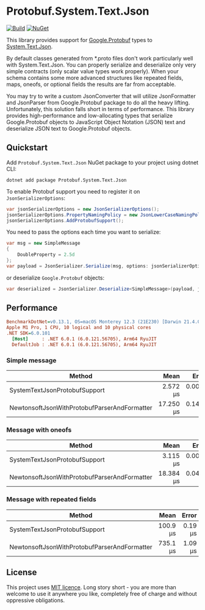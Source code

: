 # Protobuf.System.Text.Json

[![Build](https://github.com/Havret/Protobuf.System.Text.Json/actions/workflows/build.yml/badge.svg)](https://github.com/Havret/Protobuf.System.Text.Json/actions/workflows/build.yml)
[![NuGet](https://img.shields.io/nuget/vpre/Protobuf.System.Text.Json.svg)](https://www.nuget.org/packages/Protobuf.System.Text.Json/)

This library provides support for [Google.Protobuf](https://www.nuget.org/packages/Google.Protobuf) types to [System.Text.Json](https://www.nuget.org/packages/System.Text.Json/).

By default classes generated from *.proto files don't work particularly well with System.Text.Json. You can properly serialize and deserialize only very simple contracts (only scalar value types work properly). When your schema contains some more advanced structures like repeated fields, maps, oneofs, or optional fields the results are far from acceptable. 

You may try to write a custom JsonConverter that will utilize JsonFormatter and JsonParser from Google.Protobuf package to do all the heavy lifting. Unfortunately, this solution falls short in terms of performance. This library provides high-performance and low-allocating types that serialize Google.Protobuf objects to JavaScript Object Notation (JSON) text and deserialize JSON text to Google.Protobuf objects.

## Quickstart

Add `Protobuf.System.Text.Json` NuGet package to your project using dotnet CLI:

```
dotnet add package Protobuf.System.Text.Json
```

To enable Protobuf support you need to register it on `JsonSerializerOptions`:

```csharp
var jsonSerializerOptions = new JsonSerializerOptions();
jsonSerializerOptions.PropertyNamingPolicy = new JsonLowerCaseNamingPolicy();
jsonSerializerOptions.AddProtobufSupport();
```

You need to pass the options each time you want to serialize:

```csharp
var msg = new SimpleMessage
{
    DoubleProperty = 2.5d
};
var payload = JsonSerializer.Serialize(msg, options: jsonSerializerOptions);
```

or deserialize `Google.Protobuf` objects:

```csharp
var deserialized = JsonSerializer.Deserialize<SimpleMessage>(payload, jsonSerializerOptions);
```

## Performance

``` ini
BenchmarkDotNet=v0.13.1, OS=macOS Monterey 12.3 (21E230) [Darwin 21.4.0]
Apple M1 Pro, 1 CPU, 10 logical and 10 physical cores
.NET SDK=6.0.101
  [Host]     : .NET 6.0.1 (6.0.121.56705), Arm64 RyuJIT
  DefaultJob : .NET 6.0.1 (6.0.121.56705), Arm64 RyuJIT
```

### Simple message
|                                       Method |      Mean |     Error |    StdDev |
|--------------------------------------------- |----------:|----------:|----------:|
|                SystemTextJsonProtobufSupport |  2.572 μs | 0.0094 μs | 0.0074 μs |
| NewtonsoftJsonWithProtobufParserAndFormatter | 17.250 μs | 0.1492 μs | 0.1395 μs |


### Message with oneofs
|                                       Method |      Mean |     Error |    StdDev |
|--------------------------------------------- |----------:|----------:|----------:|
|                SystemTextJsonProtobufSupport |  3.115 μs | 0.0065 μs | 0.0057 μs |
| NewtonsoftJsonWithProtobufParserAndFormatter | 18.384 μs | 0.0403 μs | 0.0377 μs |


### Message with repeated fields
|                                       Method |     Mean |   Error |  StdDev |
|--------------------------------------------- |---------:|--------:|--------:|
|                SystemTextJsonProtobufSupport | 100.9 μs | 0.19 μs | 0.17 μs |
| NewtonsoftJsonWithProtobufParserAndFormatter | 735.1 μs | 1.09 μs | 1.02 μs |

## License

This project uses [MIT licence](https://github.com/Havret/Protobuf.System.Text.Json/blob/main/LICENSE). Long story short - you are more than welcome to use it anywhere you like, completely free of charge and without oppressive obligations.